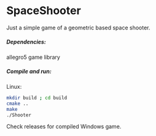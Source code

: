 # SpaceShooter

Just a simple game of a geometric based space shooter.

##### Dependencies:
allegro5 game library

##### Compile and run:
Linux:
```bash
mkdir build ; cd build
cmake ..
make
./Shooter
```

Check releases for compiled Windows game.

